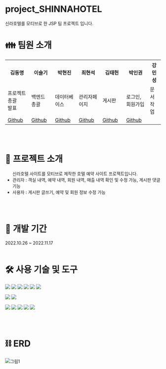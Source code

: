 # project_SHINNAHOTEL
신라호텔를 모티브로 한 JSP 팀 프로젝트 입니다.

 <h1> 👪  팀원 소개</h1>

<table>
  <tr>
    <th width="300px">김동명</th>
    <th width="300px">이슬기</th>
    <th width="300px">박현진</th>
    <th width="300px">최현석</th>
    <th width="300px">김태헌</th>
    <th width="300px">박인권</th>
    <th width="300px">강민성</th>
  </tr>
  <tr>
    <td>프로젝트 총괄 <br> 발표</td>
    <td>백엔드 총괄</td>
    <td>데이터베이스</td>
    <td>관리자페이지</td>
    <td>게시판</td>
    <td>로그인, 회원가입</td>
    <td>문서작업</td>
  </tr>
    <tr>
    <td><a href="https://github.com/kdmyeong94">Github</a></td>
    <td><a href="https://github.com/seulki412">Github</a></td>
    <td><a href="https://github.com/hyunjinjane">Github</a></td>
    <td><a href="https://github.com/hyeonseok7724">Github</a></td>
    <td><a href="https://github.com/cafe9999">Github</a></td>
    <td><a href="https://github.com/inkwons">Github</a></td>
    <td></td>
</table>
<br><br>
<h1> 📕 프로젝트 소개 </h1>
<ul> 신라호텔 사이트를 모티브로 제작한 호텔 예약 사이트 프로젝트입니다.
  <li>관리자 : 객실 내역, 예약 내역, 회원 내역, 매출 내역 확인 및 수정 가능, 게시판 댓글기능 </li>
  <li>사용자 : 게시판 글쓰기, 예약 및 회원 정보 수정 가능</li>
</ul>
<br><br>

<h1> 📆 개발 기간 </h1>
2022.10.26 ~ 2022.11.17
<br><br>
<h1> 🛠 사용 기술 및 도구</h1>
<p>
<img src="https://img.shields.io/badge/JSP-gray?style=flat&logo=JSP&logoColor=white"/>
<img src="https://img.shields.io/badge/Java-e11f21?style=flat&logo=Java&logoColor=white"/>
<img src="https://img.shields.io/badge/jQuery-0769AD?style=flat&logo=jQuery&logoColor=white"/>
<img src="https://img.shields.io/badge/CSS3-1572B6?style=flat&logo=CSS3&logoColor=white"/>
<img src="https://img.shields.io/badge/JavaScript-F7DF1E?style=flat&logo=JavaScript&logoColor=white"/>
<img src="https://img.shields.io/badge/HTML5-E34F26?style=flat&logo=HTML5&logoColor=white"/>
</p>
<p>
 <img src="https://img.shields.io/badge/Apache Tomcat-F8DC75?style=flat&logo=Apache Tomcat&logoColor=white"/>
 <img src="https://img.shields.io/badge/Oracle-F80000?style=flat&logo=Oracle&logoColor=white"/>
</p>
<p>
  <img src="https://img.shields.io/badge/Eclipse IDE-2C2255?style=flat&logo=Eclipse IDE&logoColor=white"/>
  <img src="https://img.shields.io/badge/Visual Studio Code-007ACC?style=flat&logo=Visual Studio Code&logoColor=white"/>
  <img src="https://img.shields.io/badge/DBeaver-gray?style=flat&logo=DBeaver&logoColor=white"/>
  <img src="https://img.shields.io/badge/GitHub-181717?style=flat&logo=GitHub&logoColor=white"/>
  <img src="https://img.shields.io/badge/Discord-5865F2?style=flat&logo=Discord&logoColor=white"/>
</p>

<br><br>
<h1> ⛓ ERD </h1>

![그림1](https://user-images.githubusercontent.com/115456038/206407424-4edd143e-51b9-4e36-8f88-ba0e8bf30fc9.png)
